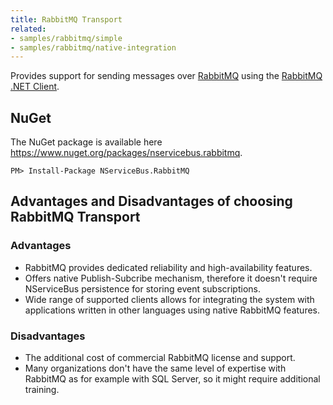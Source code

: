 ```yaml
---
title: RabbitMQ Transport
related:
- samples/rabbitmq/simple
- samples/rabbitmq/native-integration
---
```


Provides support for sending messages over [RabbitMQ](http://www.rabbitmq.com/) using the [RabbitMQ .NET Client](https://www.nuget.org/packages/RabbitMQ.Client/).


## NuGet

The NuGet package is available here https://www.nuget.org/packages/nservicebus.rabbitmq.

    PM> Install-Package NServiceBus.RabbitMQ


## Advantages and Disadvantages of choosing RabbitMQ Transport


### Advantages
- RabbitMQ provides dedicated reliability and high-availability features.
- Offers native Publish-Subcribe mechanism, therefore it doesn't require NServiceBus persistence for storing event subscriptions.
- Wide range of supported clients allows for integrating the system with applications written in other languages using native RabbitMQ features.

### Disadvantages
- The additional cost of commercial RabbitMQ license and support.
- Many organizations don't have the same level of expertise with RabbitMQ as for example with SQL Server, so it might require additional training.
